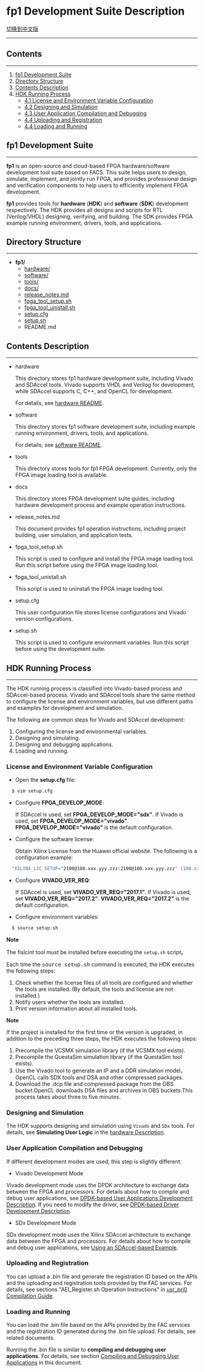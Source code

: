# fp1 Development Suite Description

[切换到中文版](./README_CN.md)

---

## Contents
-------
1. [fp1 Development Suite](#sec-1)
2. [Directory Structure](#sec-2)
3. [Contents Description](#sec-3)
4. [HDK Running Process](#sec-4)
   * [4.1 License and Environment Variable Configuration](#sec-4-1)
   * [4.2 Designing and Simulation](#sec-4-2)
   * [4.3 User Application Compilation and Debugging](#sec-4-3)
   * [4.4 Uploading and Registration](#sec-4-4)
   * [4.4 Loading and Running](#sec-4-5)

</div>

<a id="sec-1" name="sec-1"></a>
## fp1 Development Suite

---

**fp1** is an open-source and cloud-based FPGA hardware/software development tool suite based on FACS. This suite helps users to design, simulate, implement, and jointly run FPGA, and provides professional design and verification components to help users to efficiently implement FPGA development.

**fp1** provides tools for **hardware** (**HDK**) and **software** (**SDK**) development respectively. The HDK provides all designs and scripts for RTL (Verilog/VHDL) designing, verifying, and building. The SDK provides FPGA example running environment, drivers, tools, and applications.

<a id="sec-2" name="sec-2"></a>

## Directory Structure

---

- **fp1/**
  - [hardware/](#sec-3-1)
  - [software/](#sec-3-2)
  - [tools/](#sec-3-3)
  - [docs/](#sec-3-4)
  - [release_notes.md](#sec-3-5)
  - [fpga_tool_setup.sh](#sec-3-6)
  - [fpga_tool_unistall.sh](#sec-3-7)
  - [setup.cfg](#sec-3-8)
  - [setup.sh](#sec-3-9)
  - README.md

<a id="sec-3" name="sec-3"></a>

## Contents Description

---

<a id="sec-3-1" name="sec-3-1"></a>

- hardware

  This directory stores fp1 hardware development suite, including Vivado and SDAccel tools. Vivado supports VHDL and Verilog for development, while SDAccel supports C, C++, and OpenCL for development.

  For details, see [hardware README](./fp1/hardware/README.md).

<a id="sec-3-2" name="sec-3-2"></a>

- software

  This directory stores fp1 software development suite, including example running environment, drivers, tools, and applications.

  For details, see [software README](./fp1/software/README.md).

<a id="sec-3-3" name="sec-3-3"></a>

- tools

  This directory stores tools for fp1 FPGA development. Currently, only the FPGA image loading tool is available.

<a id="sec-3-4" name="sec-3-4"></a>

- docs

  This directory stores FPGA development suite guides, including hardware development process and example operation instructions.

<a id="sec-3-5" name="sec-3-5"></a>

- release_notes.md

  This document provides fp1 operation instructions, including project building, user simulation, and application tests.

<a id="sec-3-6" name="sec-3-6"></a>

- fpga_tool_setup.sh

  This script is used to configure and install the FPGA image loading tool. Run this script before using the FPGA image loading tool.

<a id="sec-3-7" name="sec-3-7"></a>

- fpga_tool_unistall.sh

  This script is used to uninstall the FPGA image loading tool.

<a id="sec-3-8" name="sec-3-8"></a>

- setup.cfg

  This user configuration file stores license configurations and Vivado version configurations.

<a id="sec-3-9" name="sec-3-9"></a>

- setup.sh

  This script is used to configure environment variables. Run this script before using the development suite.

<a id="sec-4" name="sec-4"></a>

## HDK Running Process

---

The HDK running process is classified into Vivado-based process and SDAccel-based process.
Vivado and SDAccel tools share the same method to configure the license and environment variables, but use different paths and examples for development and simulation.

The following are common steps for Vivado and SDAccel development:

1. Configuring the license and environmental variables.
2. Designing and simulating.
3. Designing and debugging applications.
4. Loading and running.

<a id="sec-4-1" name="sec-4-1"></a>

### License and Environment Variable Configuration

- Open the **setup.cfg** file:

```bash
  $ vim setup.cfg
```

- Configure **FPGA_DEVELOP_MODE**:

  If SDAccel is used, set **FPGA_DEVELOP_MODE="sdx"**.
  If Vivado is used, set **FPGA_DEVELOP_MODE="vivado"**.
  **FPGA_DEVELOP_MODE="vivado"** is the default configuration.

- Configure the software license:

  Obtain Xilinx License from the Huawei official website. The following is a configuration example:

```bash
  "XILINX_LIC_SETUP="2100@100.xxx.yyy.zzz:2100@100.xxx.yyy.zzz" (100.xxx.yyy.zzz indicates the IP address of the license.)
```

- Configure **VIVADO_VER_REQ**:

  If SDAccel is used, set **VIVADO_VER_REQ="2017.1"**.
  If Vivado is used, set **VIVADO_VER_REQ="2017.2"**.
  **VIVADO_VER_REQ="2017.2"** is the default configuration.

- Configure environment variables:

```bash
  $ source setup.sh
```

**Note**

The fislcint tool must be installed before executing the `setup.sh` script。

Each time the <kbd>source setup.sh</kbd> command is executed, the HDK executes the following steps:

1. Check whether the license files of all tools are configured and whether the tools are installed. (By default, the tools and license are not installed.)
2. Notify users whether the tools are installed.
3. Print version information about all installed tools.

**Note**

If the project is installed for the first time or the version is upgraded, in addition to the preceding three steps, the HDK executes the following steps:

1. Precompile the VCSMX simulation library (if the VCSMX tool exists).
2. Precompile the QuestaSim simulation library (if the QuestaSim tool exists).
3. Use the Vivado tool to generate an IP and a DDR simulation model，OpenCL calls SDX tools and DSA and other compressed packages.
4. Download the .dcp file and compressed package from the OBS bucket.OpenCL downloads DSA files and archives in OBS buckets.This process takes about three to five minutes.

<a id="sec-4-2" name="sec-4-2"></a>

### Designing and Simulation

The HDK supports designing and simulation using `Vivado` and `SDx` tools. For details, see **Simulating User Logic** in the [hardware Description](./hardware/README.md).

<a id="sec-4-3" name="sec-4-3"></a>

### User Application Compilation and Debugging

If different development modes are used, this step is slightly different.

- Vivado Development Mode

Vivado development mode uses the DPDK architecture to exchange data between the FPGA and processors. For details about how to compile and debug user applications, see [DPDK-based User Applications Development Description](./software/app/dpdk_app/README.md).
If you need to modify the driver, see [DPDK-based Driver Development Description](./software/userspace/dpdk_src/README.md).

- SDx Development Mode

SDx development mode uses the Xilinx SDAccel architecture to exchange data between the FPGA and processors. For details about how to compile and debug user applications, see [Using an SDAccel-based Example](./docs/Using_an_SDAccel_based_Example.md).

<a id="sec-4-4" name="sec-4-4"></a>

### Uploading and Registration

You can upload a .bin file and generate the registration ID based on the APIs and the uploading and registration tools provided by the FAC services. For details, see sections "AEI_Register.sh Operation Instructions" in [usr_prj0 Compilation Guide](./hardware/vivado_design/user/usr_prj0/prj/README.md).

<a id="sec-4-5" name="sec-4-5"></a>

### Loading and Running

You can load the .bin file based on the APIs provided by the FAC services and the registration ID generated during the .bin file upload. For details, see related documents.

Running the .bin file is similar to **compiling and debugging user applications**. For details, see section [Compiling and Debugging User Applications](#sec-4-3) in this document.

